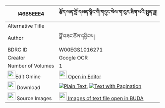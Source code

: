 |I46B5EEE4|རྩོད་ལན་བློ་དམན་སྙིང་གི་གདུང་སེལ་ག་བུར་ཐིག་པའི་སྤུན་ཟླ། 
| --- | --- 
|Alternative Title |
|Author| བློ་བཟང་ཆོས་དབྱིངས།
|BDRC ID | W00EGS1016271
|Creator | Google OCR
|Number of Volumes| 1
|<img width="25" src="https://img.icons8.com/color/25/000000/edit-property.png">Edit Online| [<img width="25" src="https://avatars.githubusercontent.com/u/45091458?s=200&v=4"> Open in Editor](http://editor.openpecha.org/I46B5EEE4)
|<img width="25" src="https://img.icons8.com/fluent/48/000000/download-2.png"/>  Download | [![](https://img.icons8.com/color/20/000000/txt.png)Plain Text](https://github.com/Openpecha/I46B5EEE4/releases/download/v1/tsolen_lo_men_nying_gi_dung_se_plain_I46B5EEE4.zip), [![](https://img.icons8.com/color/20/000000/txt.png)Text with Pagination](https://github.com/Openpecha/I46B5EEE4/releases/download/v1/tsolen_lo_men_nying_gi_dung_se_pages_I46B5EEE4.zip)
|<img width="25" src="https://img.icons8.com/plasticine/100/000000/pictures-folder.png"/>  Source Images | [<img width="25" src="https://library.bdrc.io/icons/BUDA-small.svg"> Images of text file open in BUDA](https://library.bdrc.io/show/bdr:W00EGS1016271)